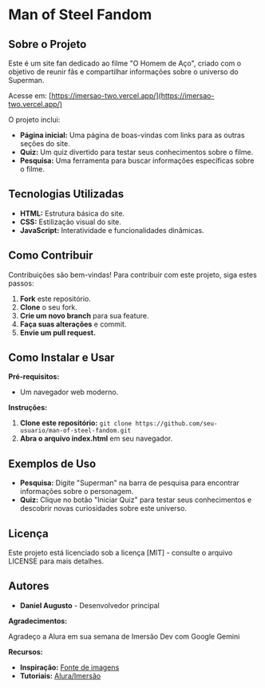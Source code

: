 # Man of Steel Fandom

## Sobre o Projeto

Este é um site fan dedicado ao filme "O Homem de Aço", criado com o objetivo de reunir fãs e compartilhar informações sobre o universo do Superman. 

Acesse em: [https://imersao-two.vercel.app/](https://imersao-two.vercel.app/)<br>

O projeto inclui:

* **Página inicial:** Uma página de boas-vindas com links para as outras seções do site.
* **Quiz:** Um quiz divertido para testar seus conhecimentos sobre o filme.
* **Pesquisa:** Uma ferramenta para buscar informações específicas sobre o filme.

## Tecnologias Utilizadas

* **HTML:** Estrutura básica do site.
* **CSS:** Estilização visual do site.
* **JavaScript:** Interatividade e funcionalidades dinâmicas.

## Como Contribuir

Contribuições são bem-vindas! Para contribuir com este projeto, siga estes passos:

1. **Fork** este repositório.
2. **Clone** o seu fork.
3. **Crie um novo branch** para sua feature.
4. **Faça suas alterações** e commit.
5. **Envie um pull request.**

## Como Instalar e Usar

**Pré-requisitos:**

* Um navegador web moderno.

**Instruções:**

1. **Clone este repositório:** `git clone https://github.com/seu-usuario/man-of-steel-fandom.git`
2. **Abra o arquivo index.html** em seu navegador.

## Exemplos de Uso

* **Pesquisa:** Digite "Superman" na barra de pesquisa para encontrar informações sobre o personagem.
* **Quiz:** Clique no botão "Iniciar Quiz" para testar seus conhecimentos e descobrir novas curiosidades sobre este universo.

## Licença

Este projeto está licenciado sob a licença [MIT] - consulte o arquivo LICENSE para mais detalhes.

## Autores

* **Daniel Augusto** - Desenvolvedor principal

**Agradecimentos:**

Agradeço a Alura em sua semana de Imersão Dev com Google Gemini

**Recursos:**

* **Inspiração:** [Fonte de imagens](https://www.imdb.com/title/tt0770828/)
* **Tutoriais:** [Alura/Imersão](https://cursos.alura.com.br/imersao)
